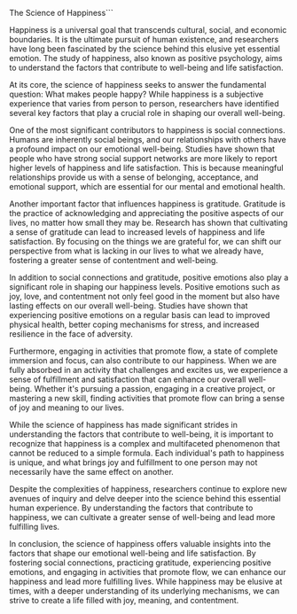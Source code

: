 The Science of Happiness```

Happiness is a universal goal that transcends cultural, social, and economic boundaries. It is the ultimate pursuit of human existence, and researchers have long been fascinated by the science behind this elusive yet essential emotion. The study of happiness, also known as positive psychology, aims to understand the factors that contribute to well-being and life satisfaction.

At its core, the science of happiness seeks to answer the fundamental question: What makes people happy? While happiness is a subjective experience that varies from person to person, researchers have identified several key factors that play a crucial role in shaping our overall well-being.

One of the most significant contributors to happiness is social connections. Humans are inherently social beings, and our relationships with others have a profound impact on our emotional well-being. Studies have shown that people who have strong social support networks are more likely to report higher levels of happiness and life satisfaction. This is because meaningful relationships provide us with a sense of belonging, acceptance, and emotional support, which are essential for our mental and emotional health.

Another important factor that influences happiness is gratitude. Gratitude is the practice of acknowledging and appreciating the positive aspects of our lives, no matter how small they may be. Research has shown that cultivating a sense of gratitude can lead to increased levels of happiness and life satisfaction. By focusing on the things we are grateful for, we can shift our perspective from what is lacking in our lives to what we already have, fostering a greater sense of contentment and well-being.

In addition to social connections and gratitude, positive emotions also play a significant role in shaping our happiness levels. Positive emotions such as joy, love, and contentment not only feel good in the moment but also have lasting effects on our overall well-being. Studies have shown that experiencing positive emotions on a regular basis can lead to improved physical health, better coping mechanisms for stress, and increased resilience in the face of adversity.

Furthermore, engaging in activities that promote flow, a state of complete immersion and focus, can also contribute to our happiness. When we are fully absorbed in an activity that challenges and excites us, we experience a sense of fulfillment and satisfaction that can enhance our overall well-being. Whether it's pursuing a passion, engaging in a creative project, or mastering a new skill, finding activities that promote flow can bring a sense of joy and meaning to our lives.

While the science of happiness has made significant strides in understanding the factors that contribute to well-being, it is important to recognize that happiness is a complex and multifaceted phenomenon that cannot be reduced to a simple formula. Each individual's path to happiness is unique, and what brings joy and fulfillment to one person may not necessarily have the same effect on another.

Despite the complexities of happiness, researchers continue to explore new avenues of inquiry and delve deeper into the science behind this essential human experience. By understanding the factors that contribute to happiness, we can cultivate a greater sense of well-being and lead more fulfilling lives.

In conclusion, the science of happiness offers valuable insights into the factors that shape our emotional well-being and life satisfaction. By fostering social connections, practicing gratitude, experiencing positive emotions, and engaging in activities that promote flow, we can enhance our happiness and lead more fulfilling lives. While happiness may be elusive at times, with a deeper understanding of its underlying mechanisms, we can strive to create a life filled with joy, meaning, and contentment.